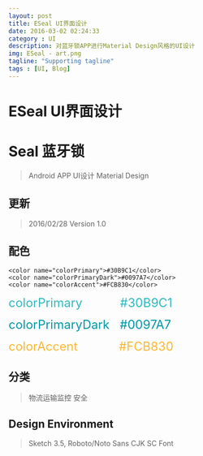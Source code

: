 ```yaml
---
layout: post
title: ESeal UI界面设计
date: 2016-03-02 02:24:33
category : UI
description: 对蓝牙锁APP进行Material Design风格的UI设计
img: ESeal - art.png
tagline: "Supporting tagline"
tags : [UI, Blog]
---
```

# ESeal UI界面设计

# Seal 蓝牙锁
> Android APP UI设计
> Material Design

## 更新
> 2016/02/28  Version 1.0

## 配色
    <color name="colorPrimary">#30B9C1</color>
    <color name="colorPrimaryDark">#0097A7</color>
    <color name="colorAccent">#FCB830</color>
 
<font color=#30B9C1 size=5>colorPrimary &nbsp;&nbsp;&nbsp;&nbsp;&nbsp;&nbsp;&nbsp;&nbsp;&nbsp;&nbsp;#30B9C1</font>

<font color=#0097A7 size=5>colorPrimaryDark &nbsp;&nbsp;#0097A7</font>

<font color=#FCB830 size=5>colorAccent &nbsp;&nbsp;&nbsp;&nbsp;&nbsp;&nbsp;&nbsp;&nbsp;&nbsp;&nbsp;&nbsp;#FCB830</font>

## 分类
> 物流运输监控 安全

## Design Environment
> Sketch 3.5, Roboto/Noto Sans CJK SC Font